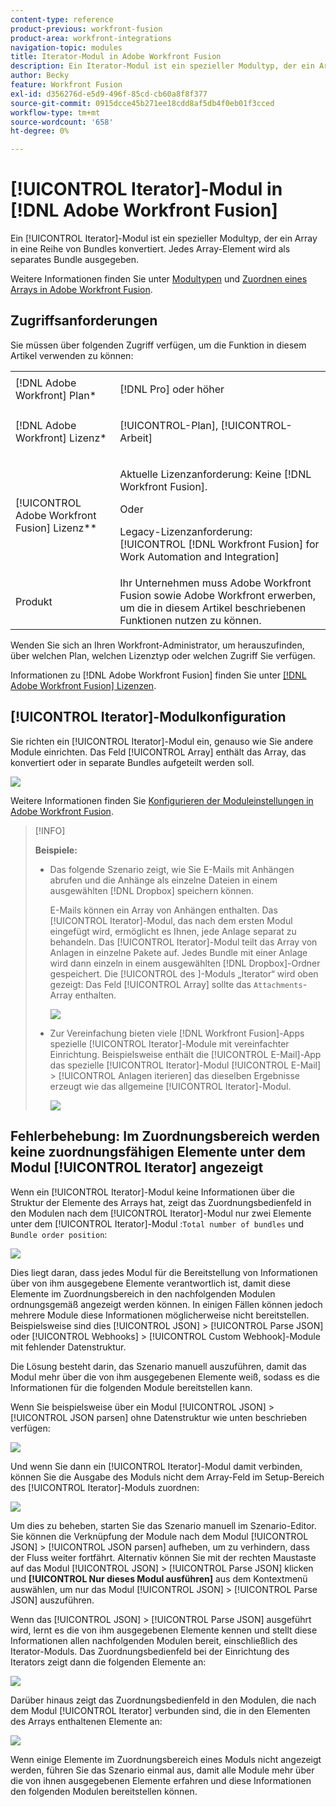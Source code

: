 ```yaml
---
content-type: reference
product-previous: workfront-fusion
product-area: workfront-integrations
navigation-topic: modules
title: Iterator-Modul in Adobe Workfront Fusion
description: Ein Iterator-Modul ist ein spezieller Modultyp, der ein Array in eine Reihe von Bundles konvertiert. Jedes Array-Element wird als separates Bundle ausgegeben.
author: Becky
feature: Workfront Fusion
exl-id: d356276d-e5d9-496f-85cd-cb60a8f8f377
source-git-commit: 0915dcce45b271ee18cdd8af5db4f0eb01f3cced
workflow-type: tm+mt
source-wordcount: '658'
ht-degree: 0%

---
```


# [!UICONTROL Iterator]-Modul in [!DNL Adobe Workfront Fusion]

Ein [!UICONTROL Iterator]-Modul ist ein spezieller Modultyp, der ein Array in eine Reihe von Bundles konvertiert. Jedes Array-Element wird als separates Bundle ausgegeben.

Weitere Informationen finden Sie unter [Modultypen](../../workfront-fusion/modules/module-types.md) und [Zuordnen eines Arrays in Adobe Workfront Fusion](../../workfront-fusion/mapping/map-an-array.md).

## Zugriffsanforderungen

Sie müssen über folgenden Zugriff verfügen, um die Funktion in diesem Artikel verwenden zu können:

<table style="table-layout:auto">
 <col> 
 <col> 
 <tbody> 
  <tr> 
    <td role="rowheader">[!DNL Adobe Workfront] Plan*</td> 
   <td> <p>[!DNL Pro] oder höher</p> </td> 
  </tr> 
  <tr data-mc-conditions=""> 
   <td role="rowheader">[!DNL Adobe Workfront] Lizenz*</td> 
   <td> <p>[!UICONTROL-Plan], [!UICONTROL-Arbeit]</p> </td> 
  </tr> 
  <tr> 
   <td role="rowheader">[!UICONTROL Adobe Workfront Fusion] Lizenz**</td> 
   <td>
   <p>Aktuelle Lizenzanforderung: Keine [!DNL Workfront Fusion].</p>
   <p>Oder</p>
   <p>Legacy-Lizenzanforderung: [!UICONTROL [!DNL Workfront Fusion] for Work Automation and Integration] </p>
   </td> 
  </tr> 
  <tr> 
   <td role="rowheader">Produkt</td> 
   <td>Ihr Unternehmen muss Adobe Workfront Fusion sowie Adobe Workfront erwerben, um die in diesem Artikel beschriebenen Funktionen nutzen zu können.</td> 
  </tr> 
 </tbody> 
</table>

Wenden Sie sich an Ihren Workfront-Administrator, um herauszufinden, über welchen Plan, welchen Lizenztyp oder welchen Zugriff Sie verfügen.

Informationen zu [!DNL Adobe Workfront Fusion] finden Sie unter [[!DNL Adobe Workfront Fusion] Lizenzen](../../workfront-fusion/get-started/license-automation-vs-integration.md).

## [!UICONTROL Iterator]-Modulkonfiguration

Sie richten ein [!UICONTROL Iterator]-Modul ein, genauso wie Sie andere Module einrichten. Das Feld [!UICONTROL Array] enthält das Array, das konvertiert oder in separate Bundles aufgeteilt werden soll.

![](assets/set-up-iterator-350x190.jpg)

Weitere Informationen finden Sie [Konfigurieren der Moduleinstellungen in Adobe Workfront Fusion](../../workfront-fusion/modules/configure-a-modules-settings.md).

>[!INFO]
>
>**Beispiele:**
>
>* Das folgende Szenario zeigt, wie Sie E-Mails mit Anhängen abrufen und die Anhänge als einzelne Dateien in einem ausgewählten [!DNL Dropbox] speichern können.
>
>   E-Mails können ein Array von Anhängen enthalten. Das [!UICONTROL Iterator]-Modul, das nach dem ersten Modul eingefügt wird, ermöglicht es Ihnen, jede Anlage separat zu behandeln. Das [!UICONTROL Iterator]-Modul teilt das Array von Anlagen in einzelne Pakete auf. Jedes Bundle mit einer Anlage wird dann einzeln in einem ausgewählten [!DNL Dropbox]-Ordner gespeichert. Die [!UICONTROL  des ]-Moduls „Iterator“ wird oben gezeigt: Das Feld [!UICONTROL Array] sollte das `Attachments`-Array enthalten.
>
>   ![](assets/attachments-array-350x154.jpg)
>
>* Zur Vereinfachung bieten viele [!DNL Workfront Fusion]-Apps spezielle [!UICONTROL Iterator]-Module mit vereinfachter Einrichtung. Beispielsweise enthält die [!UICONTROL E-Mail]-App das spezielle [!UICONTROL Iterator]-Modul [!UICONTROL E-Mail] > [!UICONTROL Anlagen iterieren] das dieselben Ergebnisse erzeugt wie das allgemeine [!UICONTROL Iterator]-Modul.
>
>   ![](assets/specialized-iterators-350x135.jpg)


## Fehlerbehebung: Im Zuordnungsbereich werden keine zuordnungsfähigen Elemente unter dem Modul [!UICONTROL Iterator] angezeigt

Wenn ein [!UICONTROL Iterator]-Modul keine Informationen über die Struktur der Elemente des Arrays hat, zeigt das Zuordnungsbedienfeld in den Modulen nach dem [!UICONTROL Iterator]-Modul nur zwei Elemente unter dem [!UICONTROL Iterator]-Modul :`Total number of bundles` und `Bundle order position`:

![](assets/mapping-panel-doesnt-display-350x147.png)

Dies liegt daran, dass jedes Modul für die Bereitstellung von Informationen über von ihm ausgegebene Elemente verantwortlich ist, damit diese Elemente im Zuordnungsbereich in den nachfolgenden Modulen ordnungsgemäß angezeigt werden können. In einigen Fällen können jedoch mehrere Module diese Informationen möglicherweise nicht bereitstellen. Beispielsweise sind dies [!UICONTROL JSON] > [!UICONTROL Parse JSON] oder [!UICONTROL Webhooks] > [!UICONTROL Custom Webhook]-Module mit fehlender Datenstruktur.

Die Lösung besteht darin, das Szenario manuell auszuführen, damit das Modul mehr über die von ihm ausgegebenen Elemente weiß, sodass es die Informationen für die folgenden Module bereitstellen kann.

Wenn Sie beispielsweise über ein Modul [!UICONTROL JSON] > [!UICONTROL JSON parsen] ohne Datenstruktur wie unten beschrieben verfügen:

![](assets/json-parse-json-350x285.png)

Und wenn Sie dann ein [!UICONTROL Iterator]-Modul damit verbinden, können Sie die Ausgabe des Moduls nicht dem Array-Feld im Setup-Bereich des [!UICONTROL Iterator]-Moduls zuordnen:

![](assets/connect-iterator-module-350x146.png)

Um dies zu beheben, starten Sie das Szenario manuell im Szenario-Editor. Sie können die Verknüpfung der Module nach dem Modul [!UICONTROL JSON] > [!UICONTROL JSON parsen] aufheben, um zu verhindern, dass der Fluss weiter fortfährt. Alternativ können Sie mit der rechten Maustaste auf das Modul [!UICONTROL JSON] > [!UICONTROL Parse JSON] klicken und **[!UICONTROL Nur dieses Modul ausführen]** aus dem Kontextmenü auswählen, um nur das Modul [!UICONTROL JSON] > [!UICONTROL Parse JSON] auszuführen.

Wenn das [!UICONTROL JSON] > [!UICONTROL Parse JSON] ausgeführt wird, lernt es die von ihm ausgegebenen Elemente kennen und stellt diese Informationen allen nachfolgenden Modulen bereit, einschließlich des Iterator-Moduls. Das Zuordnungsbedienfeld bei der Einrichtung des Iterators zeigt dann die folgenden Elemente an:

![](assets/mapping-panel-displays-items-350x131.png)

Darüber hinaus zeigt das Zuordnungsbedienfeld in den Modulen, die nach dem Modul [!UICONTROL Iterator] verbunden sind, die in den Elementen des Arrays enthaltenen Elemente an:

![](assets/items-contained-in-array-350x156.png)

Wenn einige Elemente im Zuordnungsbereich eines Moduls nicht angezeigt werden, führen Sie das Szenario einmal aus, damit alle Module mehr über die von ihnen ausgegebenen Elemente erfahren und diese Informationen den folgenden Modulen bereitstellen können.
